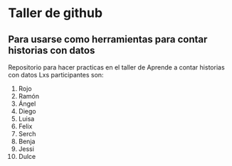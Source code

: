 # Taller de github
## Para usarse como herramientas para contar historias con datos

Repositorio para hacer practicas en el taller de Aprende a contar historias con datos
Lxs participantes son:
1. Rojo
1. Ramón
1. Ángel
1. Diego
1. Luisa
1. Felix
1. Serch
1. Benja
1. Jessi
1. Dulce 
